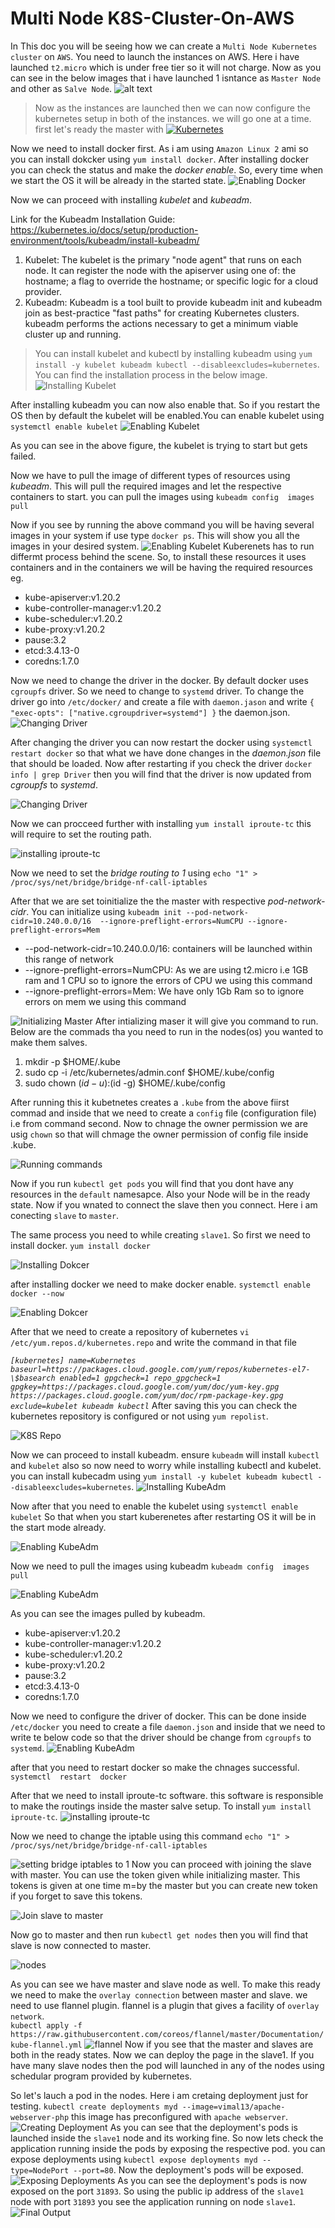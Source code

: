 # Multi Node K8S-Cluster-On-AWS

In This doc you will be seeing how we can create a `Multi Node Kubernetes cluster` on `AWS`. You need to launch the instances on AWS. Here i have launched `t2.micro` which is under free tier so it will not charge. Now as you can see in the below images that i have launched 1 isntance as `Master Node` and other as `Salve Node`.
![alt text](https://github.com/amit17133129/K8S-Cluster-On-AWS/blob/main/MasterNode/master%20and%20slave%20instances%20on%20AWS.jpg?raw=true)


> Now as the instances are launched then we can now configure the kubernetes setup in both of the instances. we will go one at a time. first let's ready the master with    [![Kubernetes](https://img.shields.io/badge/-Kubernetes-326CE5?style=flat-square&logo=Kubernetes&logoColor=ffffff)](https://kubernetes.io/)

Now we need to install docker first. As i am using `Amazon Linux 2` ami so you can install dokcker using `yum install docker`. After installing docker you can check the status and make the *docker enable*. So, every time when we start the OS it will be already in the started state.
![Enabling Docker](https://github.com/amit17133129/K8S-Cluster-On-AWS/blob/main/MasterNode/enable%20docker.jpg?raw=true)

Now we can proceed with installing *kubelet* and *kubeadm*.

Link for the Kubeadm Installation Guide: https://kubernetes.io/docs/setup/production-environment/tools/kubeadm/install-kubeadm/
1. Kubelet: 
The kubelet is the primary "node agent" that runs on each node. It can register the node with the apiserver using one of: the hostname; a flag to override the hostname; or specific logic for a cloud provider.
2. Kubeadm:
Kubeadm is a tool built to provide kubeadm init and kubeadm join as best-practice "fast paths" for creating Kubernetes clusters. kubeadm performs the actions necessary to get a minimum viable cluster up and running.
> You can install kubelet and kubectl by installing kubeadm using `yum install -y kubelet kubeadm kubectl --disableexcludes=kubernetes`. You can find the installation process in the below image.
![Installing Kubelet](https://github.com/amit17133129/K8S-Cluster-On-AWS/blob/main/MasterNode/installing%20kubeadm.jpg?raw=true)

After installing kubeadm you can now also enable that. So if you restart the OS then by default the kubelet will be enabled.You can enable kubelet using `systemctl enable kubelet`
![Enabling Kubelet](https://github.com/amit17133129/K8S-Cluster-On-AWS/blob/main/MasterNode/enable%20kubelet.jpg?raw=true)

As you can see in the above figure, the kubelet is trying to start but gets failed. 

Now we have to pull the image of different types of resources using *kubeadm*. This will pull the required images and let the respective containers to start.
you can pull the images using `kubeadm config  images pull`

Now if you see by running the above command you will be having several images in your system if use type `docker ps`. This will show you all the images in your desired system.
![Enabling Kubelet](https://github.com/amit17133129/K8S-Cluster-On-AWS/blob/main/MasterNode/kubeadm%20pull%20images.jpg?raw=true)
Kuberenets has to run differmt process behind the scene. So, to install these resources it uses containers and in the containers we will be having the required resources eg.
- kube-apiserver:v1.20.2
- kube-controller-manager:v1.20.2
- kube-scheduler:v1.20.2
- kube-proxy:v1.20.2
- pause:3.2
- etcd:3.4.13-0
- coredns:1.7.0

Now we need to change the driver in the docker. By default docker uses `cgroupfs` driver. So we need to change to `systemd` driver. To change the driver go into `/etc/docker/`
and create a file with `daemon.jason` and write `{
  "exec-opts": ["native.cgroupdriver=systemd"]
}` the daemon.json.
![Changing Driver](https://github.com/amit17133129/K8S-Cluster-On-AWS/blob/main/MasterNode/cgroup-systemd.jpg?raw=true)

After changing the driver you can now restart the docker using `systemctl restart docker` so that what we have done changes in the *daemon.json* file that should be loaded. 
Now after restarting if you check the driver `docker info | grep Driver` then you will find that the driver is now updated from *cgroupfs* to *systemd*.

![Changing Driver](https://github.com/amit17133129/K8S-Cluster-On-AWS/blob/main/MasterNode/changing%20driver.jpg?raw=true)

Now we can procceed further with installing `yum install iproute-tc` this will require to set the routing path.

![installing iproute-tc](https://github.com/amit17133129/K8S-Cluster-On-AWS/blob/main/MasterNode/iproute-tc.jpg?raw=true)

Now we need to set the *bridge routing to 1* using `echo "1" > /proc/sys/net/bridge/bridge-nf-call-iptables`

After that we are set toinitialize the the master with respective *pod-network-cidr*. You can initialize using `kubeadm init --pod-network-cidr=10.240.0.0/16  --ignore-preflight-errors=NumCPU --ignore-preflight-errors=Mem` 
- --pod-network-cidr=10.240.0.0/16: containers will be launched within this range of network
- --ignore-preflight-errors=NumCPU: As we are using t2.micro i.e 1GB ram and 1 CPU so to ignore the errors of CPU we using this command
- --ignore-preflight-errors=Mem: We have only 1Gb Ram so to ignore errors on mem we using this command

![Initializing Master](https://github.com/amit17133129/K8S-Cluster-On-AWS/blob/main/MasterNode/kubeadm%20init.jpg?raw=true)
After intializing maser it will give you command to run. Below are the commads tha you need to run in the nodes(os) you wanted to make them salves. 
1.   mkdir -p $HOME/.kube
2.   sudo cp -i /etc/kubernetes/admin.conf $HOME/.kube/config
3.   sudo chown $(id -u):$(id -g) $HOME/.kube/config

After running this it kubetnetes creates a `.kube` from the above fiirst commad and inside that we need to create a `config` file (configuration file) i.e from command second. Now to chnage the owner permission we are usig `chown` so that will chmage the owner permission of config file inside .kube.

![Running commands](https://github.com/amit17133129/K8S-Cluster-On-AWS/blob/main/MasterNode/running%20upper%20commands%20of%20token.jpg?raw=true)

Now if you run `kubectl get pods` you will find that you dont have any resources in the `default` namesapce. Also your Node will be in the ready state. Now if you wnated to connect the slave then you connect. Here i am conecting `slave` to `master`. 

The same process you need to while creating `slave1`. So first we need to install docker. `yum install docker`

![Installing Dokcer](https://github.com/amit17133129/K8S-Cluster-On-AWS/blob/main/Slave%20Node/installing%20Docker%20in%20slave%20node.jpg?raw=true)

after installing docker we need to make docker enable. `systemctl enable docker --now`

![Enabling Dokcer](https://github.com/amit17133129/K8S-Cluster-On-AWS/blob/main/Slave%20Node/enabling%20docker%20in%20salve.jpg?raw=true)

After that we need to create a repository of kubernetes `vi /etc/yum.repos.d/kubernetes.repo` and write the command in that file 
> 
*`[kubernetes]
name=Kubernetes
baseurl=https://packages.cloud.google.com/yum/repos/kubernetes-el7-\$basearch
enabled=1
gpgcheck=1
repo_gpgcheck=1
gpgkey=https://packages.cloud.google.com/yum/doc/yum-key.gpg https://packages.cloud.google.com/yum/doc/rpm-package-key.gpg
exclude=kubelet kubeadm kubectl`*
After saving this you can check the kubernetes repository is configured or not using `yum repolist`.

![K8S Repo](https://github.com/amit17133129/K8S-Cluster-On-AWS/blob/main/Slave%20Node/creating%20k8s%20repo%20in%20salve.jpg?raw=true)

Now we can proceed to install kubeadm. ensure `kubeadm` will install `kubectl` and `kubelet` also so now need to worry while installing kubectl and kubelet.
you can install kubecadm using `yum install -y kubelet kubeadm kubectl --disableexcludes=kubernetes`. 
![Installing KubeAdm](https://github.com/amit17133129/K8S-Cluster-On-AWS/blob/main/Slave%20Node/installing%20Kubelet%20and%20kubeadm.jpg?raw=true)

Now after that you need to enable the kubelet using `systemctl enable kubelet` So that when you start kuberenetes after restarting OS it will be in the start mode already.

![Enabling KubeAdm](https://github.com/amit17133129/K8S-Cluster-On-AWS/blob/main/Slave%20Node/Enabling%20kubelet.jpg?raw=true)

Now we need to pull the images using kubeadm `kubeadm config  images pull` 

![Enabling KubeAdm](https://github.com/amit17133129/K8S-Cluster-On-AWS/blob/main/Slave%20Node/Pulling%20confing%20images%20using%20kubeadm.jpg?raw=true)

As you can see the images pulled by kubeadm. 
- kube-apiserver:v1.20.2
- kube-controller-manager:v1.20.2
- kube-scheduler:v1.20.2
- kube-proxy:v1.20.2
- pause:3.2
- etcd:3.4.13-0
- coredns:1.7.0

Now we need to configure the driver of docker. This can be done inside `/etc/docker` you need to create a file `daemon.json` and inside that we need to write te below code so that the driver should be change from `cgroupfs` to `systemd`.
![Enabling KubeAdm](https://github.com/amit17133129/K8S-Cluster-On-AWS/blob/main/Slave%20Node/checking%20driver%20of%20docker.jpg?raw=true)

after that you need to restart docker so make the chnages successful. `systemctl  restart  docker`

After that we need to install iproute-tc software. this software is responsible to make the routings inside the master salve setup. To install `yum install iproute-tc`.
![installing iproute-tc](https://github.com/amit17133129/K8S-Cluster-On-AWS/blob/main/Slave%20Node/installing%20iproute-tc.jpg?raw=true)

Now we need to change the iptable using this command `echo "1" > /proc/sys/net/bridge/bridge-nf-call-iptables`

![setting  bridge iptables to 1](https://github.com/amit17133129/K8S-Cluster-On-AWS/blob/main/Slave%20Node/setting%20bridge%20iproute%20to%201.jpg?raw=true)
Now you can proceed with joining the slave with master. You can use the token given while initializing master. This tokens is given at one time m=by the master but you can create new token if you forget to save this tokens.

![Join slave to master](https://github.com/amit17133129/K8S-Cluster-On-AWS/blob/main/Slave%20Node/joining%20slave%20to%20master.jpg?raw=true)

Now go to master and then run `kubectl get nodes` then you will find that slave is now connected to master.

![nodes](https://github.com/amit17133129/K8S-Cluster-On-AWS/blob/main/MasterNode/master-slave.jpg?raw=true)

As you can see we have master and slave node as well. To make this ready we need to make the `overlay connection` between master and slave. we need to use flannel plugin.
flannel is a plugin that gives a facility of `overlay network`.
<br>`kubectl apply -f https://raw.githubusercontent.com/coreos/flannel/master/Documentation/kube-flannel.yml`
![flannel](https://github.com/amit17133129/K8S-Cluster-On-AWS/blob/main/MasterNode/flannel.jpg?raw=true)
Now if you see that the master and slaves are both in the ready states. Now we can deploy the page in the slave1. If you have many slave nodes then the pod will launched in any of the nodes using schedular program  provided by kubernetes.

So let's lauch a pod in the nodes. Here i am cretaing deployment just for testing. `kubectl create deployments myd --image=vimal13/apache-webserver-php` this image has preconfigured with `apache webserver`. 
![Creating Deployment](https://github.com/amit17133129/K8S-Cluster-On-AWS/blob/main/MasterNode/Createing%20deployments.jpg?raw=true)
As you can see that the deployment's pods is launched inside the `slave1` node and its working fine. So now lets check the application running inside the pods by exposing the respective pod. you can expose deployments using `kubectl expose deployments myd --type=NodePort --port=80`. Now the deployment's pods will be exposed.
![Exposing Deployments](https://github.com/amit17133129/K8S-Cluster-On-AWS/blob/main/MasterNode/exposed%20deployment.jpg?raw=true)
As you can see the deployment's pods is now exposed on the port `31893`. So using the public ip address of the `slave1` node with port `31893` you see the application running on node `slave1`.
![Final Output](https://github.com/amit17133129/K8S-Cluster-On-AWS/blob/main/MasterNode/webpage%20final%20ouput.jpg?raw=true)
